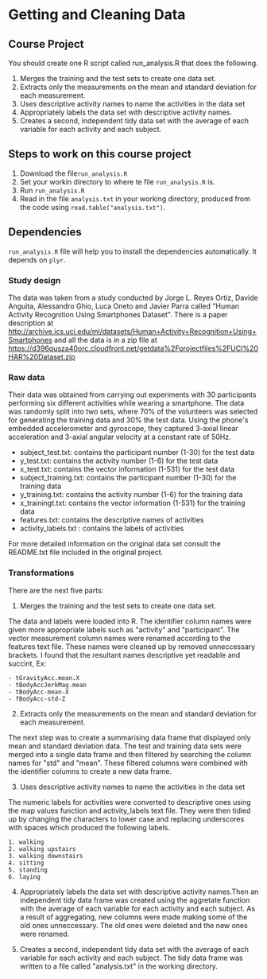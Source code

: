 # Getting and Cleaning Data

## Course Project

You should create one R script called run_analysis.R that does the following.

1. Merges the training and the test sets to create one data set.
2. Extracts only the measurements on the mean and standard deviation for each measurement.
3. Uses descriptive activity names to name the activities in the data set
4. Appropriately labels the data set with descriptive activity names.
5. Creates a second, independent tidy data set with the average of each variable for each activity and each subject.

## Steps to work on this course project

1. Download the file```run_analysis.R```
2. Set your workin directory to where te file ```run_analysis.R``` is.
3. Run ```run_analysis.R``` 
4. Read in the file ```analysis.txt``` in your working directory,  produced from the code using ```read.table("analysis.txt")```.

## Dependencies

```run_analysis.R``` file will help you to install the dependencies automatically. It depends on ```plyr```. 


### Study design
The data was taken from a study conducted by Jorge L. Reyes Ortiz, Davide Anguita, Alessandro Ghio, Luca Oneto and Javier Parra called "Human Activity Recognition Using Smartphones Dataset". There is a paper description at http://archive.ics.uci.edu/ml/datasets/Human+Activity+Recognition+Using+Smartphones and all the data is in a zip file at https://d396qusza40orc.cloudfront.net/getdata%2Fprojectfiles%2FUCI%20HAR%20Dataset.zip

### Raw data
Their data was obtained from carrying out experiments with 30 participants performing six different activities while wearing a smartphone. The data was randomly split into two sets, where 70% of the volunteers was selected for generating the training data and 30% the test data. Using the phone's embedded accelerometer and gyroscope, they captured 3-axial linear acceleration and 3-axial angular velocity at a constant rate of 50Hz.  

- subject_test.txt: contains the participant number (1-30) for the test data  
- y_test.txt: contains the activity number (1-6) for the test data  
- x_test.txt: contains the vector information (1-531) for the test data  
- subject_training.txt: contains the participant number (1-30) for the training data  
- y_training.txt: contains the activity number (1-6) for the training data  
- x_trainingt.txt: contains the vector information (1-531) for the training data  
- features.txt: contains the descriptive names of activities
- activity_labels.txt : contains the labels of activities

 For more detailed information on the original data set consult the README.txt file included in the original project.
 
### Transformations
There are the next five parts:

1) Merges the training and the test sets to create one data set.

The data and labels were loaded into R. The identifier column names were given more appropriate labels such as "activity" and "participant". The vector measurement column names were renamed according to the features text file. These names were cleaned up by removed unneccessary brackets. I found that the resultant names descriptive yet readable and succint, Ex:

	- tGravityAcc.mean.X
	- tBodyAccJerkMag.mean
	- tBodyAcc-mean-X   
	- fBodyAcc-std-Z

2) Extracts only the measurements on the mean and standard deviation for each measurement.

The next step was to create a summarising data frame that displayed only mean and standard deviation data. The test and training data sets were merged into a single data frame and then filtered by searching the column names for "std" and "mean". These filtered columns were combined with the identifier columns to create a new data frame. 

3) Uses descriptive activity names to name the activities in the data set

The numeric labels for activities were converted to descriptive ones using the map values function and activity_labels text file. They were then tidied up by changing the characters to lower case and replacing underscores with spaces which produced the following labels.

	1. walking  
	2. walking upstairs  
	3. walking downstairs  
	4. sitting  
	5. standing  
	6. laying  

4) Appropriately labels the data set with descriptive activity names.Then an independent tidy data frame was created using the aggretate function with the average of each variable for each activity and each subject. As a result of aggregating, new columns were made making some of the old ones unneccessary. The old ones were deleted and the new ones were renamed.

5) Creates a second, independent tidy data set with the average of each variable for each activity and each subject. The tidy data frame was written to a file called "analysis.txt" in the working directory.
